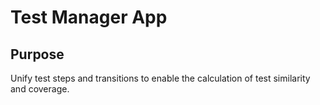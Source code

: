 # Test Manager App

## Purpose

Unify test steps and transitions to enable the calculation of test similarity and coverage.
